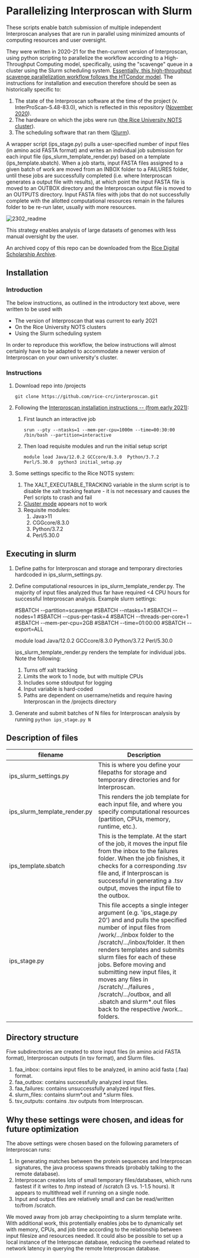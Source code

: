 # Parallelizing Interproscan with Slurm

These scripts enable batch submission of multiple independent Interproscan analyses that are run in parallel using minimized amounts of computing resources and user oversight.

They were written in 2020-21 for the then-current version of Interproscan, using python scripting to parallelize the workflow according to a High-Throughput Computing model, specifically, using the "scavenge" queue in a cluster using the Slurm scheduling system. [Essentially, this high-throughput scavenge parallelization workflow follows the HTCondor model](https://htcondor-wiki.cs.wisc.edu/index.cgi/wiki?p=HowToScavengeCycles). The instructions for installation and execution therefore should be seen as historically specific to:

1. The state of the Interproscan software at the time of the project (v. InterProScan-5.48-83.0), which is reflected in this repository ([November 2020](https://github.com/rice-crc/interproscan/tree/666d25486f38880939b8572ece42b6e4511d6af6)).
1. The hardware on which the jobs were run ([the Rice University NOTS cluster](https://researchcomputing.rice.edu/rice-supercomputing-nots)).
1. The scheduling software that ran them ([Slurm](https://slurm.schedmd.com/documentation.html)).

A wrapper script (ips_stage.py) pulls a user-specified number of input files (in amino acid FASTA format) and writes an individual job submission for each input file (ips_slurm_template_render.py) based on a template (ips_template.sbatch). When a job starts, input FASTA files assigned to a given batch of work are moved from an INBOX folder to a FAILURES folder, until these jobs are successfully completed (i.e. where Interproscan generates a output file with results), at which point the input FASTA file is moved to an OUTBOX directory and the Interproscan output file is moved to an OUTPUTS directory. Input FASTA files with jobs that do not successfully complete with the allotted computational resources remain in the failures folder to be re-run later, usually with more resources.

![2302_readme](https://user-images.githubusercontent.com/63920521/219883990-601c660e-2034-4535-9964-c2db0cb1863a.png)

This strategy enables analysis of large datasets of genomes with less manual oversight by the user.

An archived copy of this repo can be downloaded from the [Rice Digital Scholarship Archive](https://doi.org/10.25611/4S05-X831).


## Installation


### Introduction

The below instructions, as outlined in the introductory text above, were written to be used with

* The version of Interproscan that was current to early 2021
* On the Rice University NOTS clusters
* Using the Slurm scheduling system

In order to reproduce this workflow, the below instructions will almost certainly have to be adapted to accommodate a newer version of Interproscan on your own university's cluster.

### Instructions

1. Download repo into /projects

    `git clone https://github.com/rice-crc/interproscan.git`

2. Following the [Interproscan installation instructions -- (from early 2021)](https://github.com/ebi-pf-team/interproscan-docs/tree/44db3fff0f3031cc8824d2fa1867c9645f53eb15):
    1. First launch an interactive job

        `srun --pty --ntasks=1 --mem-per-cpu=1000m --time=00:30:00 /bin/bash --partition=interactive`
    
    2. Then load requisite modules and run the initial setup script

        `module load Java/12.0.2 GCCcore/8.3.0  Python/3.7.2  Perl/5.30.0 
        python3 initial_setup.py`  

3. Some settings specific to the Rice NOTS system:

    1. The XALT_EXECUTABLE_TRACKING variable in the slurm script is to disable the xalt tracking feature - it is not necessary and causes the Perl scripts to crash and fail
    2. [Cluster mode](https://interproscan-docs.readthedocs.io/en/latest/ImprovingPerformance.html?highlight=cluster%20mode#running-interproscan-in-cluster-mode) appears not to work
    3. Requisite modules:
        1. Java>11
        2. CGGcore/8.3.0
        3. Python/3.7.2
        4. Perl/5.30.0

## Executing in slurm

1. Define paths for Interproscan and storage and temporary directories hardcoded in ips_slurm_settings.py.
2. Define computational resources in ips_slurm_template_render.py. The majority of input files analyzed thus far have required <4 CPU hours for successful Interproscan analysis. Example slurm settings:

    #SBATCH --partition=scavenge
    #SBATCH --ntasks=1
    #SBATCH --nodes=1
    #SBATCH --cpus-per-task=4
    #SBATCH --threads-per-core=1
    #SBATCH --mem-per-cpu=2GB
    #SBATCH --time=01:00:00
    #SBATCH --export=ALL

    module load Java/12.0.2 GCCcore/8.3.0 Python/3.7.2 Perl/5.30.0

    ips_slurm_template_render.py renders the template for individual jobs. Note the following:
    1. Turns off xalt tracking
    2. Limits the work to 1 node, but with multiple CPUs
    3. Includes some stdoutput for logging
    4. Input variable is hard-coded
    5. Paths are dependent on username/netids and require having Interproscan in the /projects directory

3. Generate and submit batches of N files for Interproscan analysis by running `python ips_stage.py N`

## Description of files

| filename | Description |
| --- | --- |
| ips_slurm_settings.py | This is where you define your filepaths for storage and temporary directories and for Interproscan. |
| ips_slurm_template_render.py | This renders the job template for each input file, and where you specify computational resources (partition, CPUs, memory, runtime, etc.).  |
| ips_template.sbatch | This is the template. At the start of the job, it moves the input file from the inbox to the failures folder. When the job finishes, it checks for a corresponding .tsv file and, if Interproscan is successful in generating a .tsv output, moves the input file to the outbox.
| ips_stage.py | This file accepts a single integer argument (e.g. 'ips_stage.py 20') and and pulls the specified number of input files from /work/.../inbox folder to the /scratch/.../inbox/folder. It then renders templates and submits slurm files for each of these jobs. Before moving and submitting new input files, it moves any files in /scratch/.../failures , /scratch/.../outbox, and all .sbatch and slurm*.out files back to the respective /work... folders. |

## Directory structure

Five subdirectories are created to store input files (in amino acid FASTA format), Interproscan outputs (in tsv format), and Slurm files.

1. faa_inbox: contains input files to be analyzed, in amino acid fasta (.faa) format.
2. faa_outbox: contains successfully analyzed input files.
3. faa_failures: contains unsuccessfully analyzed input files.
4. slurm_files: contains slurm*.out and *.slurm files.
5. tsv_outputs: contains .tsv outputs from Interproscan.

## Why these settings were chosen, and ideas for future optimization

The above settings were chosen based on the following parameters of Interproscan runs:
1. In generating matches between the protein sequences and Interproscan signatures, the java process spawns threads (probably talking to the remote database).
2. Interproscan creates lots of small temporary files/databases, which runs fastest if it writes to /tmp instead of /scratch (3 vs. 1-1.5 hours). It appears to multithread well if running on a single node.
3. Input and output files are relatively small and can be read/written to/from /scratch.

We moved away from job array checkpointing to a slurm template write. With additional work, this protentially enables jobs be to dynamically set with memory, CPUs, and job time according to the relationship between input filesize and resources needed. It could also be possible to set up a local instance of the Interpscan database, reducing the overhead related to network latency in querying the remote Interproscan database.
